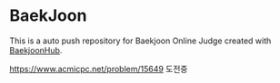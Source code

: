 # BaekJoon
This is a auto push repository for Baekjoon Online Judge created with [BaekjoonHub](https://github.com/BaekjoonHub/BaekjoonHub).

https://www.acmicpc.net/problem/15649
도전중
